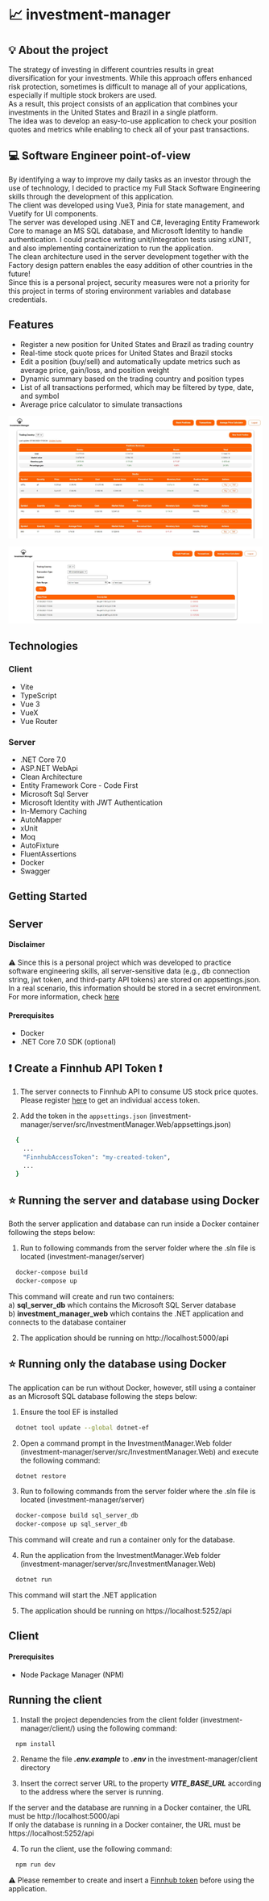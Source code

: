 # :chart_with_upwards_trend: investment-manager

## :bulb: About the project
The strategy of investing in different countries results in great diversification for your investments. While this approach offers enhanced risk protection, sometimes is difficult to manage all of your applications, especially if multiple stock brokers are used. \
As a result, this project consists of an application that combines your investments in the United States and Brazil in a single platform. \
The idea was to develop an easy-to-use application to check your position quotes and metrics while enabling to check all of your past transactions.

## :computer: Software Engineer point-of-view
By identifying a way to improve my daily tasks as an investor through the use of technology, I decided to practice my Full Stack Software Engineering skills through the development of this application.\
The client was developed using Vue3, Pinia for state management, and Vuetify for UI components.\
The server was developed using .NET and C#, leveraging Entity Framework Core to manage an MS SQL database, and Microsoft Identity to handle authentication. I could practice writing unit/integration tests using xUNIT, and also implementing containerization to run the application.\
The clean architecture used in the server development together with the Factory design pattern enables the easy addition of other countries in the future!\
Since this is a personal project, security measures were not a priority for this project in terms of storing environment variables and database credentials.

## Features

* Register a new position for United States and Brazil as trading country
* Real-time stock quote prices for United States and Brazil stocks
* Edit a position (buy/sell) and automatically update metrics such as average price, gain/loss, and position weight
* Dynamic summary based on the trading country and position types
* List of all transactions performed, which may be filtered by type, date, and symbol
* Average price calculator to simulate transactions


![](./img-demo/img-demo-1.jpg)

![](./img-demo/img-demo-2.jpg)

## Technologies

### Client
* Vite
* TypeScript
* Vue 3
* VueX
* Vue Router

### Server
* .NET Core 7.0
* <span>ASP.NET WebApi</span>
* Clean Architecture
* Entity Framework Core - Code First
* Microsoft Sql Server
* Microsoft Identity with JWT Authentication
* In-Memory Caching
* AutoMapper
* xUnit
* Moq
* AutoFixture
* FluentAssertions
* Docker
* Swagger

## Getting Started

## Server

#### Disclaimer
:warning: Since this is a personal project which was developed to practice software engineering skills, all server-sensitive data (e.g., db connection string, jwt token, and third-party API tokens) are stored on appsettings.json. In a real scenario, this information should be stored in a secret environment. For more information, check [here](https://learn.microsoft.com/en-us/aspnet/core/security/app-secrets?view=aspnetcore-7.0)

#### Prerequisites
* Docker
* .NET Core 7.0 SDK (optional)

## :exclamation: Create a Finnhub API Token :exclamation:
1. The server connects to Finnhub API to consume US stock price quotes.  Please register [here](https://finnhub.io/) to get an individual access token.

2. Add the token in the `appsettings.json` (investment-manager/server/src/InvestmentManager.Web/appsettings.json)
```sh
  {
	...
	"FinnhubAccessToken": "my-created-token",
	...
  }
  ```

## :star: Running the server and database using Docker

Both the server application and database can run inside a Docker container following the steps below:

1. Run to following commands from the server folder where the .sln file is located (investment-manager/server)
```sh
  docker-compose build
  docker-compose up
```

This command will create and run two containers:\
a) **sql_server_db** which contains the Microsoft SQL Server database\
b) **investment_manager_web** which contains the .NET application and connects to the database container

2. The application should be running on http://localhost:5000/api

## :star: Running only the database using Docker

The application can be run without Docker, however, still using a container as an Microsoft SQL database following the steps below:

1. Ensure the tool EF is installed
```sh
  dotnet tool update --global dotnet-ef
  ```

2. Open a command prompt in the InvestmentManager.Web folder (investment-manager/server/src/InvestmentManager.Web) and execute the following command:
```sh
  dotnet restore
```

3. Run to following commands from the server folder where the .sln file is located (investment-manager/server)
```sh
  docker-compose build sql_server_db
  docker-compose up sql_server_db
```

This command will create and run a container only for the database.

4. Run the application from the InvestmentManager.Web folder (investment-manager/server/src/InvestmentManager.Web) 
```sh
  dotnet run
```

This command will start the .NET application

5. The application should be running on https://localhost:5252/api
   
## Client

#### Prerequisites
* Node Package Manager (NPM)

## Running the client

1. Install the project dependencies from the client folder (investment-manager/client/) using the following command: 
```sh
  npm install
```

2. Rename the file ***.env.example*** to ***.env*** in the investment-manager/client directory

3. Insert the correct server URL to the property ***VITE_BASE_URL*** according to the address where the server is running.

If the server and the database are running in a Docker container, the URL must be http://localhost:5000/api \
If only the database is running in a Docker container, the URL must be https://localhost:5252/api

4. To run the client, use the following command:
```sh
  npm run dev
```

:warning: Please remember to create and insert a [Finnhub token](https://finnhub.io/) before using the application.



